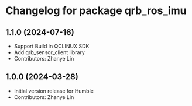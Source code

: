# Changelog for package qrb_ros_imu

## 1.1.0 (2024-07-16)

- Support Build in QCLINUX SDK
- Add qrb_sensor_client library
- Contributors: Zhanye Lin

## 1.0.0 (2024-03-28)

- Initial version release for Humble
- Contributors: Zhanye Lin